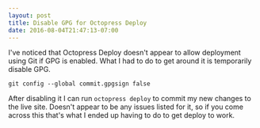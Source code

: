 ```yaml
---
layout: post
title: Disable GPG for Octopress Deploy
date: 2016-08-04T21:47:13-07:00
---
```


I've noticed that Octopress Deploy doesn't appear to allow deployment using Git if GPG is enabled. What I had to do to get around it is temporarily disable GPG.

    git config --global commit.gpgsign false

After disabling it I can run `octopress deploy` to commit my new changes to the live site. Doesn't appear to be any issues listed for it, so if you come across this that's what I ended up having to do to get deploy to work.
